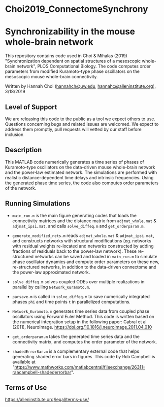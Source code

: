 # Choi2019_ConnectomeSynchrony

# Synchronizability in the mouse whole-brain network

This repository contains code used in Choi & Mihalas (2019) "Synchronization dependent on spatial structures of a mesoscopic whole-brain network", PLOS Computational Biology. The code computes order parameters from modified Kuramoto-type phase oscillators on the mesoscopic mouse whole-brain connectivity. 

Written by Hannah Choi (hannahch@uw.edu, hannahc@alleninstitute.org), 3/18/2019

## Level of Support

We are releasing this code to the public as a tool we expect others to use. Questions concerning bugs and related issues are welcomed. We expect to address them promptly, pull requests will vetted by our staff before inclusion.

## Description
This MATLAB code numerically generates a time series of phases of Kuramoto-type oscillators on the data-driven mouse whole-brain network and the power-law estimated network. The simulations are performed with realistic distance-dependent time delays and intrinsic frequencies. Using the generated phase time series, the code also computes order parameters of the network. 

## Running Simulations
* ```main_run.m``` is the main figure generating codes that loads the connectivity matrices and the distance matrix from ```adjmat_whole.mat``` & ```adjmat_ipsi.mat```, and calls ```solve_diffeq.m``` and ```get_orderparam.m```.
* ```generate_modified_nets.m``` reads ```adjmat_whole.mat``` & ```adjmat_ipsi.mat```, and constructs networks with structural modifications (eg. networks with residual weights re-located and networks constructed by adding fractions of residuals back to the power-law network). These re-structured networks can be saved and loaded in ```main_run.m``` to simulate phase oscillator dynamics and compute order parameters on these new, re-structured networks, in addition to the data-driven connectome and the power-law approximated network. 
* ```solve_diffeq.m``` solves coupled ODEs over multiple realizations in parallel by calling ```Network_Kuramoto.m```.
* ```parsave.m``` is called in ```solve_diffeq.m``` to save numerically integrated phases ```phi``` and time points ```t``` in parallelized computations.  
* ```Network_Kuramoto.m``` generates time series data from coupled phase oscillators using Forward Euler Method. This code is written based on the numerical integration setup in the following paper:  Cabral et al (2011), NeuroImage. https://doi.org/10.1016/j.neuroimage.2011.04.010

* ```get_orderparam.m``` takes the generated time series data and the connectivity matrix, and computes the order parameter of the network.
* ```shadedErrorBar.m``` is a complementary external code that helps generating shaded error bars in figures. This code by Rob Campbell is available at "https://www.mathworks.com/matlabcentral/fileexchange/26311-raacampbell-shadederrorbar".

## Terms of Use
https://alleninstitute.org/legal/terms-use/


